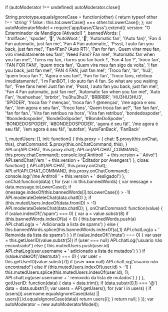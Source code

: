 if (autoModerator !== undefined)
  autoModerator.close()

String.prototype.equalsIgnoreCase     = function(other)    { return typeof other !== 'string' ? false : this.toLowerCase() === other.toLowerCase(); };
var autoModeratorModel = require('app/base/Class').extend({
	version: "O Exterminador de Mendigos [Ativado!] ",
	bannedWords: [		
		         ':trollface:',
			 'spoder',
			 ':shit:',
			 'AutoWoot:',
			 ':poop:',
			 'Automatic fan',
			 '(Auto fan)',
			 'Fan 4 Fan automatic, just fan me',
			 'Fan 4 Fan automatic,',
			 'Pssst, I auto fan you back, just fan me!',
			 'Fan4Fan? (Auto RT)',
			 'Fan for fan . Quem virar meu fan, viro imediatamente seu fan!',
			 'Need Fans? Fan me!',
			 'Automatic fan when you fan me!',
			 'Turns my fan, i turns you fan back !',
			 'Fan 4 fan ?',
			 'troco fan',
			 'FAN FOR FAN!',
			 'quem troca fan',
			 'Quem vira meu fan sigo de volta',
			 'I fan you back, just fan me!',
			 'FAN 4 FAN, just fan me!',
			 'Troco fan',
 			 'br',
			 'hu3',
   			 'quem troca fan ?',
			 'Agora e seu fan!',
			 'Fan for fan',
			 'Troco fans, retribuo imediatamente!',
			 'I m FanBOT, I do auto fan 4 fan. So what are you waiting for',
			 'Free fans here! Just fan me',
			 'Pssst, I auto fan you back, just fan me!',
			 'Fan 4 Fan automatic, just fan me!',
			 'Automatic fan when you fan me!',
			 'Auto Fan',
                         'huehuehue',
                         'brbrbr',
                         'hu3hu3hu3',
                         'BRBRBR',
                         'HU3HU3HU3',
                         'SPODER',
                         'troca fan ? mençao',
                         'troca fan ? @mençao',
                         '/me agora e seu fan',
                         '/em agora e seu fan',
                         'Troco fans',
                         'Quem troca fan ae?',
                         'fan fan fan',
                         'fan for fan.',
                         'Vira fan retribuo na hora',
                         'Vira fan retribuo',
                         'bondedospoder',
                         '#bondedospoder',
                         'BondeDoSpoder',
                         '#BondeDoSpoder',
                         'BONDEDOSPODER',
                         '#BONDEDOSPODER',
                         'agora é seu fã!',
                         '/me agora é seu fã!',
                         '/em agora é seu fã!',
                         'autofan',
                         'AutoFanBack',
                         'FanBack'
 
  ],
	mutedUsers: [],
	init: function() {
		this.proxy = {
			chat:        $.proxy(this.onChat,          this),
			chatCommand: $.proxy(this.onChatCommand,   this),
		}
		API.on(API.CHAT,          this.proxy.chat);
		API.on(API.CHAT_COMMAND,  this.proxy.chatCommand);
		console.log('Antitroll ' + this.version + ' Ativo!')
		API.sendChat('/em  ' + this.version + 'Editador por Avengers')
	},
	close: function() {
		API.off(API.CHAT,          this.proxy.onChat);
		API.off(API.CHAT_COMMAND,  this.proxy.onChatCommand);
		console.log('/me Antitroll ' + this.version + ' desligado!')
	},
	onChat:function(data) {
		for (var i in this.bannedWords) {
			var message = data.message.toLowerCase();
			if (message.indexOf(this.bannedWords[i].toLowerCase()) > -1)
				API.moderateDeleteChat(data.chatID)
		};
		if (this.mutedUsers.indexOf(data.fromID) > -1)
			API.moderateDeleteChat(data.chatID);
	},
	onChatCommand: function(value) {
		if (value.indexOf('/spam') === 0) {
			var a = value.substr(8)
			if (this.bannedWords.indexOf(a) < 0) {
				this.bannedWords.push(a)
				API.chatLog(a + ' Adicionada a lista de spams')
			} else {
				this.bannedWords.splice(this.bannedWords.indexOf(a),1)
				API.chatLog(a + ' Removida da lista de spams')
			}
		}
		if (value.indexOf('/muta') === 0) {
			var user = this.getUserID(value.substr(5))
			if (user === null) API.chatLog('usuario não encontrado!')
			else {
				this.mutedUsers.push(user.id)
				API.chatLog(user.username + ' adicionado a lista de mutados')
			}
		}
		if (value.indexOf('/desmuta') === 0) {
			var user = this.getUserID(value.substr(7))
			if (user === null) API.chatLog('usuario não encontrado!')
			else if (this.mutedUsers.indexOf(user.id) > -1) {
				this.mutedUsers.splice(this.mutedUsers.indexOf(user.id), 1);
				API.chatLog(user.username + ' removido da lista de mutados')
			}
		}
	},
	getUserID: function(data) {
    	data = data.trim();
        if (data.substr(0,1) === '@')
            data = data.substr(1);
            var users = API.getUsers();
            for (var i in users) {
                if (users[i].username.equalsIgnoreCase(data) || users[i].id.equalsIgnoreCase(data))
                    return users[i];
            }
            return null;
        }
});
var autoModerator = new autoModeratorModel();
     
